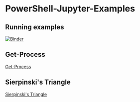 # PowerShell-Jupyter-Examples

## Running examples

[![Binder](https://mybinder.org/badge_logo.svg)](https://mybinder.org/v2/gh/travisez13/powershell-jupyter-examples/master?urlpath=lab)


## Get-Process

[Get-Process](https://nbviewer.jupyter.org/github/TravisEz13/PowerShell-Jupyter-Examples/blob/master/Get-Process.ipynb)

## Sierpinski's Triangle

[Sierpinski's Triangle](https://nbviewer.jupyter.org/github/TravisEz13/PowerShell-Jupyter-Examples/blob/master/sierpinski.ipynb)
